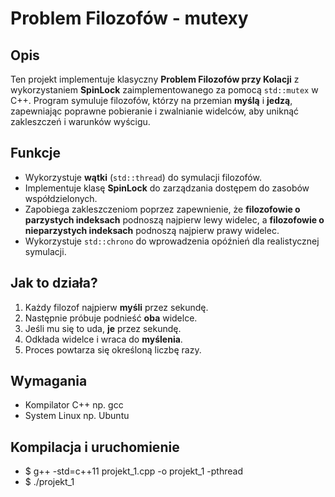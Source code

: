 # Problem Filozofów - mutexy

## Opis
Ten projekt implementuje klasyczny **Problem Filozofów przy Kolacji** z wykorzystaniem **SpinLock** zaimplementowanego za pomocą `std::mutex` w C++. Program symuluje filozofów, którzy na przemian **myślą** i **jedzą**, zapewniając poprawne pobieranie i zwalnianie widelców, aby uniknąć zakleszczeń i warunków wyścigu.

## Funkcje
- Wykorzystuje **wątki** (`std::thread`) do symulacji filozofów.
- Implementuje klasę **SpinLock** do zarządzania dostępem do zasobów współdzielonych.
- Zapobiega zakleszczeniom poprzez zapewnienie, że **filozofowie o parzystych indeksach** podnoszą najpierw lewy widelec, a **filozofowie o nieparzystych indeksach** podnoszą najpierw prawy widelec.
- Wykorzystuje `std::chrono` do wprowadzenia opóźnień dla realistycznej symulacji.

## Jak to działa?
1. Każdy filozof najpierw **myśli** przez sekundę.
2. Następnie próbuje podnieść **oba** widelce.
3. Jeśli mu się to uda, **je** przez sekundę.
4. Odkłada widelce i wraca do **myślenia**.
5. Proces powtarza się określoną liczbę razy.

## Wymagania
- Kompilator C++ np. gcc
- System Linux np. Ubuntu

## Kompilacja i uruchomienie
- $ g++ -std=c++11 projekt_1.cpp -o projekt_1 -pthread
- $ ./projekt_1


